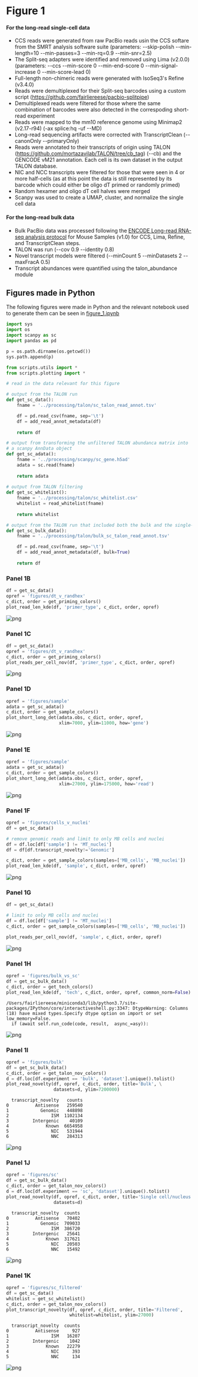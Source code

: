 # Figure 1

#### For the long-read single-cell data
* CCS reads were generated from raw PacBio reads usin the CCS softare from the SMRT analysis software suite (parameters: --skip-polish --min-length=10 --min-passes=3 --min-rq=0.9 --min-snr=2.5) 
* The Split-seq adapters were identified and removed using Lima (v2.0.0) (parameters: --ccs --min-score 0  --min-end-score 0 --min-signal-increase 0 --min-score-lead 0) 
* Full-length non-chimeric reads were generated with IsoSeq3's Refine (v3.4.0)
* Reads were demultiplexed for their Split-seq barcodes using a custom script (https://github.com/fairliereese/pacbio-splitpipe)
* Demultiplexed reads were filtered for those where the same combination of barcodes were also detected in the correspoding short-read experiment
* Reads were mapped to the mm10 reference genome using Minimap2 (v2.17-r94) (-ax splice:hq -uf --MD)
* Long-read sequencing artifacts were corrected with TranscriptClean (--canonOnly --primaryOnly)
* Reads were annotated to their transcripts of origin using TALON (https://github.com/mortazavilab/TALON/tree/cb_tag) (--cb) and the GENCODE vM21 annotation. Each cell is its own dataset in the output TALON database.
* NIC and NCC transcripts were filtered for those that were seen in 4 or more half-cells (as at this point the data is still represented by its barcode which could either be oligo dT primed or randomly primed)
* Random hexamer and oligo dT cell halves were merged 
* Scanpy was used to create a UMAP, cluster, and normalize the single cell data 

#### For the long-read bulk data
* Bulk PacBio data was processed following the [ENCODE Long-read RNA-seq analysis protocol](https://www.encodeproject.org/documents/a84b4146-9e2d-4121-8c0c-1b6957a13fbf) for Mouse Samples (v1.0) for CCS, Lima, Refine, and TranscriptClean steps. 
* TALON was run (--cov 0.9 --identity 0.8)
* Novel transcript models were filtered (--minCount 5 --minDatasets 2 --maxFracA 0.5)
* Transcript abundances were quantified using the talon_abundance module


## Figures made in Python

The following figures were made in Python and the relevant notebook used to generate them can be seen in [figure_1.ipynb](https://github.com/fairliereese/2021_c2c12/blob/master/figure_1/figure_1.ipynb)

```python
import sys
import os
import scanpy as sc
import pandas as pd

p = os.path.dirname(os.getcwd())
sys.path.append(p)

from scripts.utils import *
from scripts.plotting import *
```

```python
# read in the data relevant for this figure

# output from the TALON run
def get_sc_data():
    fname = '../processing/talon/sc_talon_read_annot.tsv'

    df = pd.read_csv(fname, sep='\t')
    df = add_read_annot_metadata(df)
    
    return df

# output from transforming the unfiltered TALON abundanca matrix into 
# a scanpy AnnData object
def get_sc_adata():
    fname = '../processing/scanpy/sc_gene.h5ad'
    adata = sc.read(fname)
    
    return adata
    
# output from TALON filtering
def get_sc_whitelist():
    fname = '../processing/talon/sc_whitelist.csv'
    whitelist = read_whitelist(fname)
    
    return whitelist

# output from the TALON run that included both the bulk and the single-cell data
def get_sc_bulk_data():
    fname = '../processing/talon/bulk_sc_talon_read_annot.tsv'

    df = pd.read_csv(fname, sep='\t')
    df = add_read_annot_metadata(df, bulk=True)
    
    return df
```

### Panel 1B


```python
df = get_sc_data()
opref = 'figures/dt_v_randhex'
c_dict, order = get_priming_colors()
plot_read_len_kde(df, 'primer_type', c_dict, order, opref)
```


    
![png](figures/output_3_0.png)
    


### Panel 1C


```python
df = get_sc_data()
opref = 'figures/dt_v_randhex'
c_dict, order = get_priming_colors()
plot_reads_per_cell_nov(df, 'primer_type', c_dict, order, opref)
```


    
![png](figures/output_5_0.png)
    


### Panel 1D


```python
opref = 'figures/sample'
adata = get_sc_adata()
c_dict, order = get_sample_colors()
plot_short_long_det(adata.obs, c_dict, order, opref, 
                    xlim=7000, ylim=11000, how='gene')
```


    
![png](figures/output_7_0.png)
    


### Panel 1E


```python
opref = 'figures/sample'
adata = get_sc_adata()
c_dict, order = get_sample_colors()
plot_short_long_det(adata.obs, c_dict, order, opref, 
                    xlim=27000, ylim=175000, how='read')
```


    
![png](figures/output_9_0.png)
    


### Panel 1F


```python
opref = 'figures/cells_v_nuclei'
df = get_sc_data()

# remove genomic reads and limit to only MB cells and nuclei
df = df.loc[df['sample'] != 'MT_nuclei']
df = df[df.transcript_novelty!='Genomic']

c_dict, order = get_sample_colors(samples=['MB_cells', 'MB_nuclei'])
plot_read_len_kde(df, 'sample', c_dict, order, opref)
```


    
![png](figures/output_11_0.png)
    


### Panel 1G


```python
df = get_sc_data()

# limit to only MB cells and nuclei
df = df.loc[df['sample'] != 'MT_nuclei']
c_dict, order = get_sample_colors(samples=['MB_cells', 'MB_nuclei'])

plot_reads_per_cell_nov(df, 'sample', c_dict, order, opref)
```


    
![png](figures/output_13_0.png)
    


### Panel 1H


```python
opref = 'figures/bulk_vs_sc'
df = get_sc_bulk_data()
c_dict, order = get_tech_colors()
plot_read_len_kde(df, 'tech', c_dict, order, opref, common_norm=False)
```

    /Users/fairliereese/miniconda3/lib/python3.7/site-packages/IPython/core/interactiveshell.py:3347: DtypeWarning: Columns (18) have mixed types.Specify dtype option on import or set low_memory=False.
      if (await self.run_code(code, result,  async_=asy)):



    
![png](figures/output_15_1.png)
    


### Panel 1I


```python
opref = 'figures/bulk'
df = get_sc_bulk_data()
c_dict, order = get_talon_nov_colors()
d = df.loc[df.experiment == 'bulk', 'dataset'].unique().tolist()
plot_read_novelty(df, opref, c_dict, order, title='Bulk', \
                  datasets=d, ylim=7200000)
```

      transcript_novelty   counts
    0          Antisense   259540
    1            Genomic   448898
    2                ISM  1102134
    3         Intergenic    40109
    4              Known  6654958
    5                NIC   531944
    6                NNC   284313



    
![png](figures/output_17_1.png)
    


### Panel 1J


```python
opref = 'figures/sc'
df = get_sc_bulk_data()
c_dict, order = get_talon_nov_colors()
d = df.loc[df.experiment == 'sc', 'dataset'].unique().tolist()
plot_read_novelty(df, opref, c_dict, order, title='Single cell/nucleus', \
                  datasets=d)
```

      transcript_novelty  counts
    0          Antisense   70402
    1            Genomic  709033
    2                ISM  386720
    3         Intergenic   25641
    4              Known  317621
    5                NIC   20503
    6                NNC   15492



    
![png](figures/output_19_1.png)
    


### Panel 1K


```python
opref = 'figures/sc_filtered'
df = get_sc_data()
whitelist = get_sc_whitelist()
c_dict, order = get_talon_nov_colors()
plot_transcript_novelty(df, opref, c_dict, order, title='Filtered',
                        whitelist=whitelist, ylim=27000)
```

      transcript_novelty  counts
    0          Antisense     927
    1                ISM   16207
    2         Intergenic    1042
    3              Known   22279
    4                NIC     393
    5                NNC     134



    
![png](figures/output_21_1.png)
    
